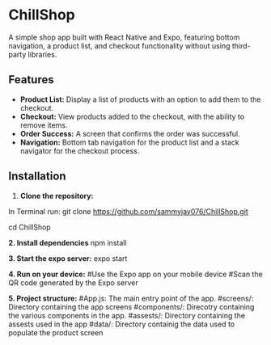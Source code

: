 # ChillShop

A simple shop app built with React Native and Expo, featuring bottom navigation, a product list, and checkout functionality without using third-party libraries.

## Features

- **Product List:** Display a list of products with an option to add them to the checkout.
- **Checkout:** View products added to the checkout, with the ability to remove items.
- **Order Success:** A screen that confirms the order was successful.
- **Navigation:** Bottom tab navigation for the product list and a stack navigator for the checkout process.

## Installation

1. **Clone the repository:**

In Terminal run: 
git clone https://github.com/sammyjay076/ChillShop.git

cd ChillShop

**2. Install dependencies**
npm install

**3. Start the expo server:**
expo start

**4. Run on your device:**
#Use the Expo app on your mobile device
#Scan the QR code generated by the Expo server

**5. Project structure:**
#App.js: The main entry point of the app.
#screens/: Directory containing the app screens
#components/: Direcotry containing the various components in the app.
#assests/: Directory containing the assests used in the app
#data/: Directory containig the data used to populate the product screen

